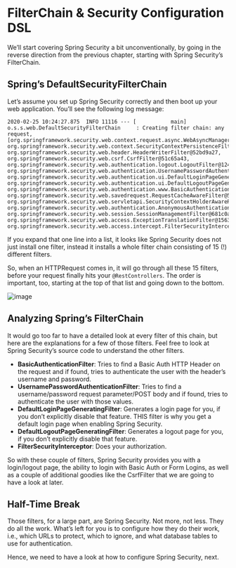 # FilterChain & Security Configuration DSL

We’ll start covering Spring Security a bit unconventionally, by going in the reverse direction from the previous chapter, starting with Spring Security’s FilterChain.

## Spring’s DefaultSecurityFilterChain

Let’s assume you set up Spring Security correctly and then boot up your web application. You’ll see the following log message:

```
2020-02-25 10:24:27.875  INFO 11116 --- [           main] o.s.s.web.DefaultSecurityFilterChain     : Creating filter chain: any request, [org.springframework.security.web.context.request.async.WebAsyncManagerIntegrationFilter@46320c9a, org.springframework.security.web.context.SecurityContextPersistenceFilter@4d98e41b, org.springframework.security.web.header.HeaderWriterFilter@52bd9a27, org.springframework.security.web.csrf.CsrfFilter@51c65a43, org.springframework.security.web.authentication.logout.LogoutFilter@124d26ba, org.springframework.security.web.authentication.UsernamePasswordAuthenticationFilter@61e86192, org.springframework.security.web.authentication.ui.DefaultLoginPageGeneratingFilter@10980560, org.springframework.security.web.authentication.ui.DefaultLogoutPageGeneratingFilter@32256e68, org.springframework.security.web.authentication.www.BasicAuthenticationFilter@52d0f583, org.springframework.security.web.savedrequest.RequestCacheAwareFilter@5696c927, org.springframework.security.web.servletapi.SecurityContextHolderAwareRequestFilter@5f025000, org.springframework.security.web.authentication.AnonymousAuthenticationFilter@5e7abaf7, org.springframework.security.web.session.SessionManagementFilter@681c0ae6, org.springframework.security.web.access.ExceptionTranslationFilter@15639d09, org.springframework.security.web.access.intercept.FilterSecurityInterceptor@4f7be6c8]|
```

If you expand that one line into a list, it looks like Spring Security does not just install one filter, instead it installs a whole filter chain consisting of 15 (!) different filters.

So, when an HTTPRequest comes in, it will go through all these 15 filters, before your request finally hits your `@RestControllers`. The order is important, too, starting at the top of that list and going down to the bottom.

![image](https://github.com/user-attachments/assets/09c70bc2-cacb-4926-88a6-e8b22a7acd2c)

## Analyzing Spring’s FilterChain

It would go too far to have a detailed look at every filter of this chain, but here are the explanations for a few of those filters. Feel free to look at Spring Security’s source code to understand the other filters.

- **BasicAuthenticationFilter**: Tries to find a Basic Auth HTTP Header on the request and if found, tries to authenticate the user with the header’s username and password.
- **UsernamePasswordAuthenticationFilter**: Tries to find a username/password request parameter/POST body and if found, tries to authenticate the user with those values.
- **DefaultLoginPageGeneratingFilter**: Generates a login page for you, if you don’t explicitly disable that feature. THIS filter is why you get a default login page when enabling Spring Security.
- **DefaultLogoutPageGeneratingFilter**: Generates a logout page for you, if you don’t explicitly disable that feature.
- **FilterSecurityInterceptor**: Does your authorization.

So with these couple of filters, Spring Security provides you with a login/logout page, the ability to login with Basic Auth or Form Logins, as well as a couple of additional goodies like the CsrfFilter that we are going to have a look at later.

## Half-Time Break

Those filters, for a large part, are Spring Security. Not more, not less. They do all the work. What’s left for you is to configure how they do their work, i.e., which URLs to protect, which to ignore, and what database tables to use for authentication.

Hence, we need to have a look at how to configure Spring Security, next.
